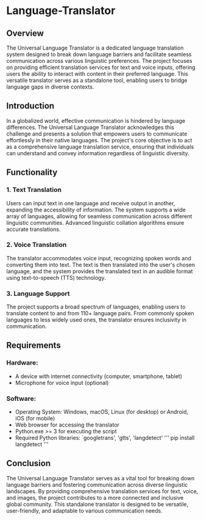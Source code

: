 # Language-Translator

## Overview

The Universal Language Translator is a dedicated language translation system designed to break down language barriers and facilitate seamless communication across various linguistic preferences. The project focuses on providing efficient translation services for text and voice inputs, offering users the ability to interact with content in their preferred language. This versatile translator serves as a standalone tool, enabling users to bridge language gaps in diverse contexts.


## Introduction

In a globalized world, effective communication is hindered by language differences. The Universal Language Translator acknowledges this challenge and presents a solution that empowers users to communicate effortlessly in their native languages. The project's core objective is to act as a comprehensive language translation service, ensuring that individuals can understand and convey information regardless of linguistic diversity.


## Functionality

### 1. Text Translation

Users can input text in one language and receive output in another, expanding the accessibility of information. The system supports a wide array of languages, allowing for seamless communication across different linguistic communities. Advanced linguistic collation algorithms ensure accurate translations.

### 2. Voice Translation

The translator accommodates voice input, recognizing spoken words and converting them into text. The text is then translated into the user's chosen language, and the system provides the translated text in an audible format using text-to-speech (TTS) technology.

### 3. Language Support

The project supports a broad spectrum of languages, enabling users to translate content to and from 110+ language pairs. From commonly spoken languages to less widely used ones, the translator ensures inclusivity in communication.


## Requirements

### Hardware:

- A device with internet connectivity (computer, smartphone, tablet)
- Microphone for voice input (optional)

### Software:

- Operating System: Windows, macOS, Linux (for desktop) or Android, iOS (for mobile)
- Web browser for accessing the translator
- Python.exe >= 3 for executing the script
- Required Python libraries: `googletrans', 'gtts', 'langdetect'
'''
pip install langdetect
'''

## Conclusion

The Universal Language Translator serves as a vital tool for breaking down language barriers and fostering communication across diverse linguistic landscapes. By providing comprehensive translation services for text, voice, and images, the project contributes to a more connected and inclusive global community. This standalone translator is designed to be versatile, user-friendly, and adaptable to various communication needs.
